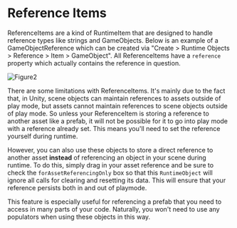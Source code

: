 # Reference Items

ReferenceItems are a kind of RuntimeItem that are designed to handle reference types like strings and GameObjects. Below is an example of a GameObjectReference which can be created via "Create > Runtime Objects > Reference > Item > GameObject". All ReferenceItems have a `reference` property which actually contains the reference in question.

![Figure2](~/images/runtimeItems2.png)

There are some limitations with ReferenceItems. It's mainly due to the fact that, in Unity, scene objects can maintain references to assets outside of play mode, but assets cannot maintain references to scene objects outside of play mode. So unless your ReferenceItem is storing a reference to another asset like a prefab, it will not be possible for it to go into play mode with a reference already set. This means you'll need to set the reference yourself during runtime.

However, you can also use these objects to store a direct reference to another asset **instead** of referencing an object in your scene during runtime. To do this, simply drag in your asset reference and be sure to check the `forAssetReferencingOnly` box so that this `RuntimeObject` will ignore all calls for clearing and resetting its data. This will ensure that your reference persists both in and out of playmode. 

This feature is especially useful for referencing a prefab that you need to access in many parts of your code. Naturally, you won't need to use any populators when using these objects in this way.